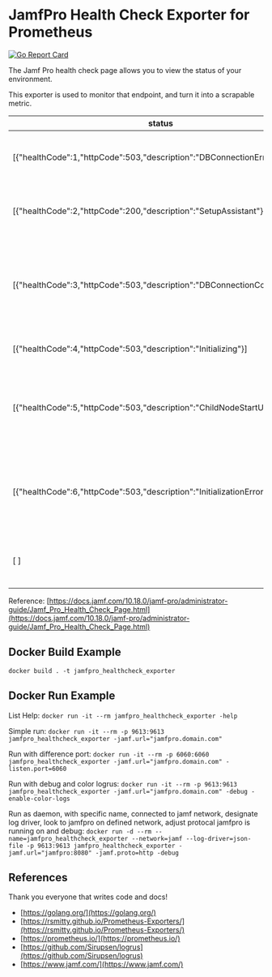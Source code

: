 # JamfPro Health Check Exporter for Prometheus

[![Go Report Card](https://goreportcard.com/badge/github.com/polarisalpha/jamfpro_healthcheck_exporter)](https://goreportcard.com/report/github.com/polarisalpha/jamfpro_healthcheck_exporter)

The Jamf Pro health check page allows you to view the status of your environment.

This exporter is used to monitor that endpoint, and turn it into a scrapable metric.

| status | description |
| ------ | ----------- |
| [{"healthCode":1,"httpCode":503,"description":"DBConnectionError"}]       | An error occurred while testing the database connection. |
| [{"healthCode":2,"httpCode":200,"description":"SetupAssistant"}]          | The Jamf Pro Setup Assistant was detected. |
| [{"healthCode":3,"httpCode":503,"description":"DBConnectionConfigError"}] | A configuration error occurred while attempting to connect to the database. |
| [{"healthCode":4,"httpCode":503,"description":"Initializing"}]            | The Jamf Pro web app is initializing. |
| [{"healthCode":5,"httpCode":503,"description":"ChildNodeStartUpError"}]   | An instance of the Jamf Pro web app in a clustered environment failed to start. |
| [{"healthCode":6,"httpCode":503,"description":"InitializationError"}]     | A fatal error occurred and prevented the Jamf Pro web app from starting. |
| [ ]                                                                       | The Jamf Pro web app is running without error. |

Reference: [https://docs.jamf.com/10.18.0/jamf-pro/administrator-guide/Jamf_Pro_Health_Check_Page.html](https://docs.jamf.com/10.18.0/jamf-pro/administrator-guide/Jamf_Pro_Health_Check_Page.html)

## Docker Build Example

`docker build . -t jamfpro_healthcheck_exporter`

## Docker Run Example

List Help: `docker run -it --rm jamfpro_healthcheck_exporter -help`

Simple run: `docker run -it --rm -p 9613:9613 jamfpro_healthcheck_exporter -jamf.url="jamfpro.domain.com"`

Run with difference port: `docker run -it --rm -p 6060:6060 jamfpro_healthcheck_exporter -jamf.url="jamfpro.domain.com" -listen.port=6060`

Run with debug and color logrus: `docker run -it --rm -p 9613:9613 jamfpro_healthcheck_exporter -jamf.url="jamfpro.domain.com" -debug -enable-color-logs`

Run as daemon, with specific name, connected to jamf network, designate log driver, look to jamfpro on defined network, adjust protocal jamfpro is running on and debug: `docker run -d --rm --name=jamfpro_healthcheck_exporter --network=jamf --log-driver=json-file -p 9613:9613 jamfpro_healthcheck_exporter -jamf.url="jamfpro:8080" -jamf.proto=http -debug`

## References

Thank you everyone that writes code and docs!

- [https://golang.org/](https://golang.org/)
- [https://rsmitty.github.io/Prometheus-Exporters/](https://rsmitty.github.io/Prometheus-Exporters/)
- [https://prometheus.io/](https://prometheus.io/)
- [https://github.com/Sirupsen/logrus](https://github.com/Sirupsen/logrus)
- [https://www.jamf.com/](https://www.jamf.com/)
